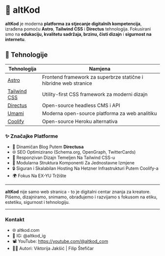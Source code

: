 # 🧠 altKod
**altKod** je moderna **platforma za stjecanje digitalnih kompetencija**, izrađena pomoću **Astro**, **Tailwind CSS** i **Directus** tehnologija. Fokusirani smo na **edukaciju, kvalitetu sadržaja, brzinu, čisti dizajn** i **sigurnost na internetu**.

## 🚀 Tehnologije

| Tehnologija | Namjena |
|-------------|---------|
| [Astro](https://astro.build) | Frontend framework za superbrze statične i hibridne web stranice |
| [Tailwind CSS](https://tailwindcss.com) | Utility-first CSS framework za moderni dizajn |
| [Directus](https://directus.io) | Open-source headless CMS i API |
| [Umami](https://umami.is/) | Moderna open-source platforma za web analitiku |
| [Coolify](https://coolify.io/) | Open-source Heroku alternativa |

### ✨ Značajke Platforme
- 📰 Dinamičan Blog Putem **Directusa**
- 🌐 SEO Optimizirano (Schema.org, OpenGraph, TwitterCards)
- 💨 Responzivan Dizajn Temeljen Na Tailwind CSS-u
- 🧩 Modularna Struktura Komponenti Za Jednostavne Izmjene
- 🔒 Siguran i Skalabilan Hosting Na Hetzner Infrastrukturi Putem Coolify-a
- 🌍 Fokus Na EX-YU Tržište

---

**altKod** nije samo web stranica - to je digitalni centar znanja za kreatore. Pišemo, dizajniramo, snimamo, obrađujemo i razvijamo s fokusom na etiku, estetiku, sigurnost i tehnologiju.

---

### Kontakt

- 🌐 altkod.com
- 📸 IG: @altkod_ig
- 📽️ YouTube: https://youtube.com/@altkod_com
- 🧑‍💻 Autori: Viktorija Jakšić | Filip Štefičar